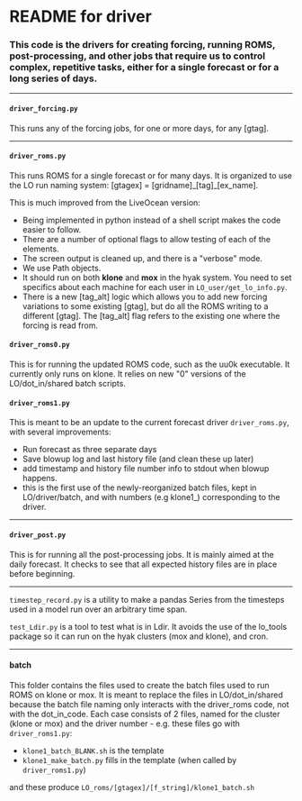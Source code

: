 # README for driver

### This code is the drivers for creating forcing, running ROMS, post-processing, and other jobs that require us to control complex, repetitive tasks, either for a single forecast or for a long series of days.

---
#### `driver_forcing.py`

This runs any of the forcing jobs, for one or more days, for any [gtag].

---

#### `driver_roms.py`

This runs ROMS for a single forecast or for many days. It is organized to use the LO run naming system: [gtagex] = [gridname]\_[tag]\_[ex_name].

This is much improved from the LiveOcean version:
- Being implemented in python instead of a shell script makes the code easier to follow.
- There are a number of optional flags to allow testing of each of the elements.
- The screen output is cleaned up, and there is a "verbose" mode.
- We use Path objects.
- It should run on both **klone** and **mox** in the hyak system.  You need to set specifics about each machine for each user in `LO_user/get_lo_info.py`.
- There is a new [tag_alt] logic which allows you to add new forcing variations to some existing [gtag], but do all the ROMS writing to a different [gtag]. The [tag_alt] flag refers to the existing one where the forcing is read from.

#### `driver_roms0.py`

This is for running the updated ROMS code, such as the uu0k executable.  It currently only runs on klone.  It relies on new "0" versions of the LO/dot_in/shared batch scripts.

#### `driver_roms1.py`

This is meant to be an update to the current forecast driver `driver_roms.py`, with several improvements:

- Run forecast as three separate days
- Save blowup log and last history file (and clean these up later)
- add timestamp and history file number info to stdout when blowup happens.
- this is the first use of the newly-reorganized batch files, kept in LO/driver/batch, and with numbers (e.g klone1_) corresponding to the driver.

---

#### `driver_post.py`

This is for running all the post-processing jobs.  It is mainly aimed at the daily forecast.  It checks to see that all expected history files are in place before beginning.

---

`timestep_record.py` is a utility to make a pandas Series from the timesteps used in a model run over an arbitrary time span.

`test_Ldir.py` is a tool to test what is in Ldir. It avoids the use of the lo_tools package so it can run on the hyak clusters (mox and klone), and cron.

---

#### batch

This folder contains the files used to create the batch files used to run ROMS on klone or mox.  It is meant to replace the files in LO/dot_in/shared because the batch file naming only interacts with the driver_roms code, not with the dot_in_code.  Each case consists of 2 files, named for the cluster (klone or mox) and the driver number - e.g. these files go with `driver_roms1.py`:

- `klone1_batch_BLANK.sh` is the template
- `klone1_make_batch.py` fills in the template (when called by `driver_roms1.py`)

and these produce `LO_roms/[gtagex]/[f_string]/klone1_batch.sh`
